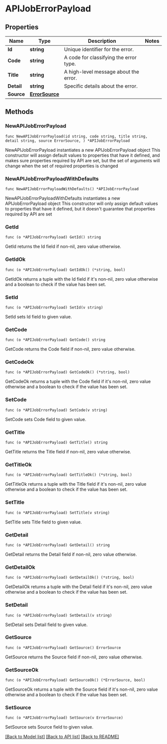 # APIJobErrorPayload

## Properties

Name | Type | Description | Notes
------------ | ------------- | ------------- | -------------
**Id** | **string** | Unique identifier for the error. | 
**Code** | **string** | A code for classifying the error type. | 
**Title** | **string** | A high-level message about the error. | 
**Detail** | **string** | Specific details about the error. | 
**Source** | [**ErrorSource**](ErrorSource.md) |  | 

## Methods

### NewAPIJobErrorPayload

`func NewAPIJobErrorPayload(id string, code string, title string, detail string, source ErrorSource, ) *APIJobErrorPayload`

NewAPIJobErrorPayload instantiates a new APIJobErrorPayload object
This constructor will assign default values to properties that have it defined,
and makes sure properties required by API are set, but the set of arguments
will change when the set of required properties is changed

### NewAPIJobErrorPayloadWithDefaults

`func NewAPIJobErrorPayloadWithDefaults() *APIJobErrorPayload`

NewAPIJobErrorPayloadWithDefaults instantiates a new APIJobErrorPayload object
This constructor will only assign default values to properties that have it defined,
but it doesn't guarantee that properties required by API are set

### GetId

`func (o *APIJobErrorPayload) GetId() string`

GetId returns the Id field if non-nil, zero value otherwise.

### GetIdOk

`func (o *APIJobErrorPayload) GetIdOk() (*string, bool)`

GetIdOk returns a tuple with the Id field if it's non-nil, zero value otherwise
and a boolean to check if the value has been set.

### SetId

`func (o *APIJobErrorPayload) SetId(v string)`

SetId sets Id field to given value.


### GetCode

`func (o *APIJobErrorPayload) GetCode() string`

GetCode returns the Code field if non-nil, zero value otherwise.

### GetCodeOk

`func (o *APIJobErrorPayload) GetCodeOk() (*string, bool)`

GetCodeOk returns a tuple with the Code field if it's non-nil, zero value otherwise
and a boolean to check if the value has been set.

### SetCode

`func (o *APIJobErrorPayload) SetCode(v string)`

SetCode sets Code field to given value.


### GetTitle

`func (o *APIJobErrorPayload) GetTitle() string`

GetTitle returns the Title field if non-nil, zero value otherwise.

### GetTitleOk

`func (o *APIJobErrorPayload) GetTitleOk() (*string, bool)`

GetTitleOk returns a tuple with the Title field if it's non-nil, zero value otherwise
and a boolean to check if the value has been set.

### SetTitle

`func (o *APIJobErrorPayload) SetTitle(v string)`

SetTitle sets Title field to given value.


### GetDetail

`func (o *APIJobErrorPayload) GetDetail() string`

GetDetail returns the Detail field if non-nil, zero value otherwise.

### GetDetailOk

`func (o *APIJobErrorPayload) GetDetailOk() (*string, bool)`

GetDetailOk returns a tuple with the Detail field if it's non-nil, zero value otherwise
and a boolean to check if the value has been set.

### SetDetail

`func (o *APIJobErrorPayload) SetDetail(v string)`

SetDetail sets Detail field to given value.


### GetSource

`func (o *APIJobErrorPayload) GetSource() ErrorSource`

GetSource returns the Source field if non-nil, zero value otherwise.

### GetSourceOk

`func (o *APIJobErrorPayload) GetSourceOk() (*ErrorSource, bool)`

GetSourceOk returns a tuple with the Source field if it's non-nil, zero value otherwise
and a boolean to check if the value has been set.

### SetSource

`func (o *APIJobErrorPayload) SetSource(v ErrorSource)`

SetSource sets Source field to given value.



[[Back to Model list]](../README.md#documentation-for-models) [[Back to API list]](../README.md#documentation-for-api-endpoints) [[Back to README]](../README.md)


